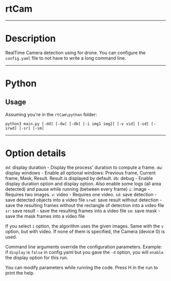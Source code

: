 # rtCam

---

# Description

RealTime Camera detection using for drone.
You can configure the `config.yaml` file to not have to write a long command line.

---

# Python

## Usage

Assuming you're in the `rtCam\python` folder:

```
python3 main.py [-dd] [-dw] [-db] [-i img1 img2] [-v vid] [-sd] [-srwd] [-sr] [-sm]
```

--- 

# Option details

`dd`: display duration - Display the process' duration to compute a frame. 
`dw`: display windows - Enable all optional windows: Previous frame, Current frame, Mask, Result. Result is displayed by default.
`db`: debug - Enable display duration option and display option. Also enable some logs (all area detected) and pause while running (between every frame)
`i`: image - Requires two images.
`v`: video - Requires one video.
`sd`: save detection - save detected objects into a video file
`srwd`: save result without detection - save the resulting frames without the rectangle of detection into a video file
`sr`: save result - save the resulting frames into a video file
`sm`: save mask - save the mask frames into a video file

If you select `i` option, the algorithm uses the given images. Same with the `v` option, but with video. If none of them is specified, the Camera (device 0) is used.

Command line arguments override the configuration parameters.
Example: if `display` is `false` in config.yaml but you gave the `-d` option, you will `enable` the display option for this run.

You can modify parameters while running the code.
Press H in the run to print the help.
